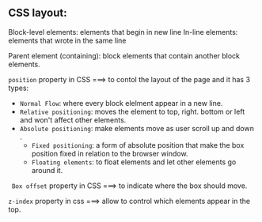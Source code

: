 
## CSS layout:

Block-level elements: elements that begin in new line
In-line elements: elements that wrote in the same line

Parent element (containing): block elements that contain another block elements.

`position` property in CSS ===> to contol the layout of the page and it has 3 types:
 - `Normal Flow`: where every block elelment appear in a new line.
 - `Relative positioning`: moves the element to top, right. bottom or left and won't affect other elements.
 - `Absolute positioning`: make elements move as user scroll up and down .
    - `Fixed positioning`: a form of absolute position that make the box position fixed in relation to the browser window.
    - `Floating elements`: to float elements and let other elements go around it.

` Box offset` property in CSS ===> to indicate where the box should move. 

`z-index` property in css ===> allow to control which elements appear in the top.